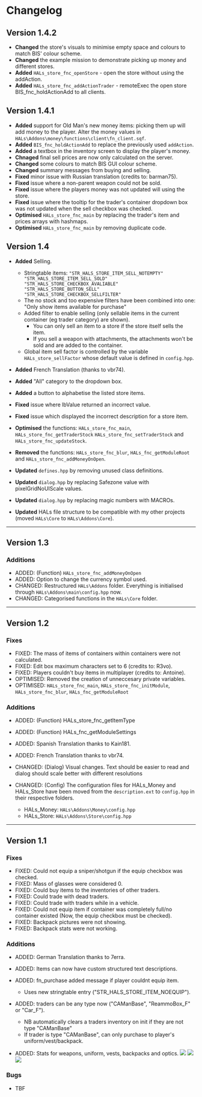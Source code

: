 # Changelog

## Version 1.4.2
* **Changed** the store's visuals to minimise empty space and colours to match BIS' colour scheme.
* **Changed** the example mission to demonstrate picking up money and different stores.
* **Added** `HALs_store_fnc_openStore` - open the store without using the addAction.
* **Added** `HALs_store_fnc_addActionTrader` - remoteExec the open store BIS_fnc_holdActionAdd to all clients.

## Version 1.4.1
* **Added** support for Old Man's new money items: picking them up will add money to the player. Alter the money values in `HALs\Addons\money\functions\client\fn_client.sqf`.
* **Added** `BIS_fnc_holdActionAdd` to replace the previously used `addAction`.
* **Added** a textbox in the inventory screen to display the player's money.
* **Chnaged** final sell prices are now only calculated on the server.
* **Changed** some colours to match BIS GUI colour scheme.
* **Changed** summary messages from buying and selling.
* **Fixed** minor issue with Russian translation (credits to: barman75).
* **Fixed** issue where a non-parent weapon could not be sold.
* **Fixed** issue where the players money was not updated will using the store.
* **Fixed** issue where the tooltip for the trader's container dropdown box was not updated when the sell checkbox was checked.
* **Optimised** `HALs_store_fnc_main` by replacing the trader's item and prices arrays with hashmaps.
* **Optimised** `HALs_store_fnc_main` by removing duplicate code.

## Version 1.4
* **Added** Selling.
    * Stringtable items:
        `"STR_HALS_STORE_ITEM_SELL_NOTEMPTY"
        "STR_HALS_STORE_ITEM_SELL_SOLD"
        "STR_HALS_STORE_CHECKBOX_AVALIABLE"
        "STR_HALS_STORE_BUTTON_SELL"
        "STR_HALS_STORE_CHECKBOX_SELLFILTER"`
    * The no stock and too expensive filters have been combined into one: "Only show items available for purchase"
    * Added filter to enable selling (only sellable items in the current container (eg trader category) are shown).
        * You can only sell an item to a store if the store itself sells the item.
        * If you sell a weapon with attachments, the attachments won't be sold and are added to the container.
    * Global item sell factor is controlled by the variable `HALs_store_sellFactor` whose default value is defined in `config.hpp`.

* **Added** French Translation (thanks to vbr74).
* **Added** "All" category to the dropdown box.
* **Added** a button to alphabetise the listed store items.
* **Fixed** issue where lbValue returned an incorrect value.
* **Fixed** issue which displayed the incorrect description for a store item.
* **Optimised** the functions: `HALs_store_fnc_main`, `HALs_store_fnc_getTraderStock` `HALs_store_fnc_setTraderStock` and  `HALs_store_fnc_updateStock`.
* **Removed** the functions: `HALs_store_fnc_blur`, `HALs_fnc_getModuleRoot` and `HALs_store_fnc_addMoneyOnOpen`.
* **Updated** `defines.hpp` by removing unused class definitions.
* **Updated** `dialog.hpp` by replacing Safezone value with pixelGridNoUIScale values.
* **Updated** `dialog.hpp` by replacing magic numbers with MACROs.
* **Updated** HALs file structure to be compatible with my other projects (moved `HALs\Core` to `HALs\Addons\Core`).
___
## Version 1.3
### Additions
* ADDED: (Function) `HALs_store_fnc_addMoneyOnOpen`
* ADDED: Option to change the currency symbol used.
* CHANGED: Restructured `HALs\Addons` folder. Everything is initialised through `HALs\Addons\main\config.hpp` now.
* CHANGED: Categorised functions in the `HALs\Core` folder.
___
## Version 1.2
### Fixes
* FIXED: The mass of items of containers within containers were not calculated.
* FIXED: Edit box maximum characters set to 6 (credits to: R3vo).
* FIXED: Players couldn't buy items in multiplayer (credits to: Antoine).
* OPTIMISED: Removed the creation of unneccesary private variables.
* OPTIMISED: `HALs_store_fnc_main`, `HALs_store_fnc_initModule`, `HALs_store_fnc_blur`, `HALs_fnc_getModuleRoot`

### Additions
* ADDED: (Function) HALs_store_fnc_getItemType
* ADDED: (Function) HALs_fnc_getModuleSettings
* ADDED: Spanish Translation thanks to Kain181.
* ADDED: French Translation thanks to vbr74.

* CHANGED: (Dialog) Visual changes. Text should be easier to read and dialog should scale better with different resolutions
* CHANGED: (Config) The configuration files for HALs_Money and HALs_Store have been moved from the `description.ext` to `config.hpp` in their respective folders.
  * HALs_Money: `HALs\Addons\Money\config.hpp`
  * HALs_Store: `HALs\Addons\Store\config.hpp`
___
## Version 1.1
### Fixes
* FIXED: Could not equip a sniper/shotgun if the equip checkbox was checked.
* FIXED: Mass of glasses were considered 0.
* FIXED: Could buy items to the inventories of other traders.
* FIXED: Could trade with dead traders.
* FIXED: Could trade with traders while in a vehicle.
* FIXED: Could not equip item if container was completely full/no container existed (Now, the equip checkbox must be checked).
* FIXED: Backpack pictures were not showing.
* FIXED: Backpack stats were not working.

### Additions
* ADDED: German Translation thanks to 7erra.
* ADDED: Items can now have custom structured text descriptions.
* ADDED: fn_purchase added message if player couldnt equip item.
  * Uses new stringtable entry ("STR_HALS_STORE_ITEM_NOEQUIP").

* ADDED: traders can be any type now ("CAManBase", "ReammoBox_F" or "Car_F").
  * NB automatically clears a traders inventory on init if they are not type "CAManBase"
  * If trader is type "CAManBase", can only purchase to player's uniform/vest/backpack.

* ADDED: Stats for weapons, uniform, vests, backpacks and optics.
![](http://i.imgur.com/piowiF0.jpg) ![](http://i.imgur.com/cXhrtyh.jpg) ![](http://i.imgur.com/LyaFDse.jpg)

### Bugs
* TBF
